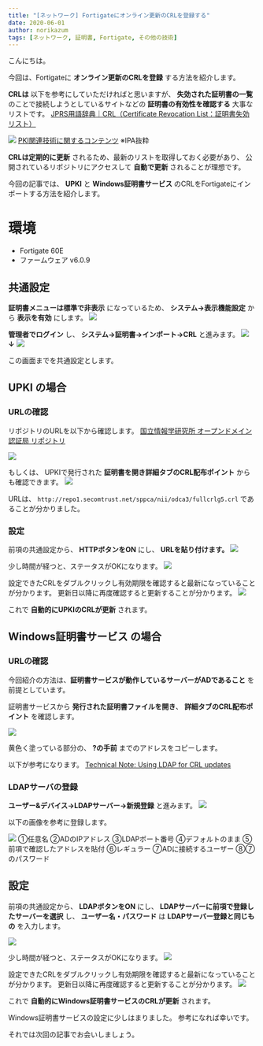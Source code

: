 ```yaml
---
title: "[ネットワーク] Fortigateにオンライン更新のCRLを登録する"
date: 2020-06-01
author: norikazum
tags: [ネットワーク, 証明書, Fortigate, その他の技術]
---
```


こんにちは。

今回は、Fortigateに **オンライン更新のCRLを登録** する方法を紹介します。

**CRLは** 以下を参考にしていただければと思いますが、
**失効された証明書の一覧** のことで接続しようとしているサイトなどの **証明書の有効性を確認する** 大事なリストです。
[JPRS用語辞典｜CRL（Certificate Revocation List：証明書失効リスト）](https://jprs.jp/glossary/index.php?ID=0241)

![](images/register-online-update-crl-with-fortigate-1.png)
[PKI関連技術に関するコンテンツ](https://www.ipa.go.jp/security/pki/042.html)
※IPA抜粋

**CRLは定期的に更新** されるため、最新のリストを取得しておく必要があり、
公開されているリポジトリにアクセスして **自動で更新** されることが理想です。

今回の記事では、 **UPKI** と **Windows証明書サービス** のCRLをFortigateにインポートする方法を紹介します。

# 環境
* Fortigate 60E
* ファームウェア v6.0.9 

## 共通設定

**証明書メニューは標準で非表示** になっているため、 **システム→表示機能設定** から **表示を有効** にします。
![](images/register-online-update-crl-with-fortigate-2.png)

**管理者でログイン** し、 **システム→証明書→インポート→CRL** と進みます。
![](images/register-online-update-crl-with-fortigate-3.png)
**↓**
![](images/register-online-update-crl-with-fortigate-4.png)

この画面までを共通設定とします。

## UPKI の場合

### URLの確認
リポジトリのURLを以下から確認します。
[国立情報学研究所 オープンドメイン認証局 リポジトリ](https://repo1.secomtrust.net/sppca/nii/odca3/)

![](images/register-online-update-crl-with-fortigate-5.png)

もしくは、 UPKIで発行された **証明書を開き詳細タブのCRL配布ポイント** からも確認できます。
![](images/register-online-update-crl-with-fortigate-6.png)

URLは、 `http://repo1.secomtrust.net/sppca/nii/odca3/fullcrlg5.crl`  であることが分かりました。

### 設定
前項の共通設定から、 **HTTPボタンをON** にし、 **URLを貼り付けます。**
![](images/register-online-update-crl-with-fortigate-7.png)

少し時間が経つと、ステータスがOKになります。
![](images/register-online-update-crl-with-fortigate-8.png)

設定できたCRLをダブルクリックし有効期限を確認すると最新になっていることが分かります。
更新日以降に再度確認すると更新することが分かります。
![](images/register-online-update-crl-with-fortigate-9.png)

これで **自動的にUPKIのCRLが更新** されます。

## Windows証明書サービス の場合

### URLの確認
今回紹介の方法は、**証明書サービスが動作しているサーバーがADであること** を前提としています。

証明書サービスから **発行された証明書ファイルを開き**、 **詳細タブのCRL配布ポイント** を確認します。

![](images/register-online-update-crl-with-fortigate-10.png)

黄色く塗っている部分の、 **?の手前** までのアドレスをコピーします。

以下が参考になります。
[Technical Note: Using LDAP for CRL updates](https://kb.fortinet.com/kb/viewContent.do?externalId=FD35052)

### LDAPサーバの登録

**ユーザー&デバイス→LDAPサーバー→新規登録** と進みます。
![](images/register-online-update-crl-with-fortigate-11.png)

以下の画像を参考に登録します。

![](images/register-online-update-crl-with-fortigate-12.png)
①任意名
②ADのIPアドレス
③LDAPポート番号
④デフォルトのまま
⑤前項で確認したアドレスを貼付
⑥レギュラー
⑦ADに接続するユーザー
⑧⑦のパスワード

## 設定
前項の共通設定から、 **LDAPボタンをON** にし、 **LDAPサーバーに前項で登録したサーバーを選択** し、 **ユーザー名・パスワード** は **LDAPサーバー登録と同じもの** を入力します。

![](images/register-online-update-crl-with-fortigate-13.png)

少し時間が経つと、ステータスがOKになります。
![](images/register-online-update-crl-with-fortigate-14.png)

設定できたCRLをダブルクリックし有効期限を確認すると最新になっていることが分かります。
更新日以降に再度確認すると更新することが分かります。
![](images/register-online-update-crl-with-fortigate-15.png)

これで  **自動的にWindows証明書サービスのCRLが更新** されます。

Windows証明書サービスの設定に少しはまりました。
参考になれば幸いです。

それでは次回の記事でお会いしましょう。